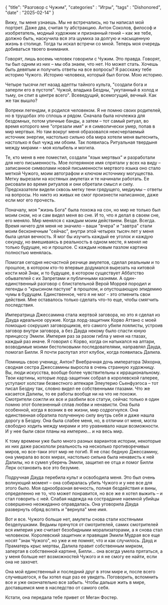 {
	"title": "Разговор с Чужим", 
	"categories" : "Игры", 
	"tags" : "Dishonored", 
	"date" : "2025-02-14"
}

Вижу, ты меня узнаешь. Мы не встречались, но ты написал мой портрет. Даже два, считая ту абстракцию. Антон Соколов, философ и изобретатель, модный художник и признанный гений – как же тебе, должно быть, наскучила вся эта шумиха за долгую и насыщенную жизнь в столице. Тогда ты искал встречи со мной. Теперь моя очередь добиваться твоего внимания.

Говорят, лишь восемь человек говорили с Чужим. Это правда. Говорят, ты был одним из них – мы оба знаем, что нет. Но может стать. Хочешь быть девятым и получить ответы на все вопросы? Я расскажу тебе историю Чужого. Историю человека, который был богом. Мою историю.

Четыре тысячи лет назад адепты тайного культа, "создали бога и заперли его в пустоте". Чужой, владыка Бездны, "укутанный в холод и тьму, он спит в центре всего". Всеведущий, всемогущий, вечный. Как же так вышло? 

Вопреки легендам, я родился человеком. Я не помню своих родителей, но в трущобах это сплошь и рядом. Сначала была ночлежка для бездомных, потом уличные банды, а затем – тот самый ритуал, во время которого мне "отрезали имя" и я символически умер, попав в мир мертвых. Но там вокруг меня образовался неисчерпаемый источник энергии, настолько сильно оба мира хотели меня вытеснить, настолько я был чужд им обоим. Так появилась Ритуальная твердыня между мирами – моя колыбель и могила.

Те, кто меня в нее поместил, создали "язык мертвых" и разработали для него письменность. Мое потерянное имя спрятали у всех на виду – записанное символами новой письменности мертвого языка оно стало меткой Чужого, моим автографом и ключом источнику могущества. Метку вырезали на костяных амулетах и те начинали работать. Ее рисовали во время ритуалов и они обретали смысл и силу. Предсказатели видели сквозь метку тени грядущего, медиумы – ответы на вопросы. Но никто из живых не смог произнести написанное, даже если мог его прочесть.

Поначалу, моя "жизнь Бога" была похожа на сон, но мир не только был моим сном, но и сам видел меня во сне. И то, что я делал в своем сне, его меняло. Мир менялся с каждым моим действием. Везде. Всегда. Время ничего для меня не значило – ваши "вчера" и "завтра" стали моим бесконечным "сейчас", внутри этой четырех тысяч лет у меня была целая вечность. Я мог бы изучить каждый ее уголок и каждую секунду, но вмешиваясь в реальность в одном месте, я менял не только будущее, но и прошлое. С каждым новым пазлом картина полностью менялась.

Помогая сегодня несчастной резчице амулетов, сделал реальным и то прошлое, в котором кто-то впервые додумался вырезать на китовой кости мой Знак, и то будущее, в котором существует Аббатство обывателей с их Запретами и публичными казнями. А один-единственный разговор с блистательной Верой Моррей породил и легенды о "крысином пастухе" в прошлом, и опустошающую эпидемию чумы в будущем. Единственное, чего я не мог - это отменить свои действия. Мне оставалось только сделать что-то еще, чтобы смягчить последствия.

Императрица Джессамина стала жертвой заговора, но это я сделал из Дауда идеальное оружие. Когда лорд-защитник Корво Аттано с моей помощью сокрушил заговорщиков, его самого убили лоялисты, устроив заговор внутри заговора, а без Дауда некому было спасти юную принцессу Эмили. Империя раз за разом гибла у меня на глазах, каждый раз иначе. Я говорил с Корво, когда он натыкался на алтари, возводимые моими бестолковыми последователями, направлял Дауда, помогал Билли. Я почти распутал этот клубок, когда появилась Далила.

Помнишь свою ученицу, Антон? Внебрачная дочь императора Эйхорна, сводная сестра Джессамины выросла в очень странную художницу. Вы, люди искусства, вообще более чувствительны к иррациональному. Твои картины, которые лорд-защитник собрал в королевской галерее, уступают холстам безвестного аптекаря Элеутерио Сьенфуэгоса – тот писал Бездну так, словно видел ее собственными глазами. Что же касается Далилы, то ее работы вообще ни на что не похожи. Смотрители сожгли их все и разбили все статуи, сейчас только я один помню этот болезненный сплав любви и ненависти. Она была особенной, когда я возник в ее жизни, мир содрогнулся. Она единственная обратила полученную силу внутрь себя и даже нашла дорогу в Бездну. Она была слабее меня, но, в отличии от меня, могла свободно ходить между мирами и это уравнивало наши возможности. И у нее были свои планы на империю… и на весь мир.

К тому времени уже было много разных вариантов истории, некоторые их них даже раскололи реальность на несколько противоречивых миров, но все-таки этот мир не погиб. Я не спас бедную Джессамину, она умирала во всех мирах, настолько сильна была ненависть к ней Далилы, но я сумел уберечь Эмили, защитил ее отца и помог Билли Лерк остановить все это безумие.

Подручная Дауда перебила культ и освободила меня. Это был очень волнующий момент – она собиралась убить Чужого и у нее все для этого было. Моя однообразная вечность, полная бездействия и вины, определенно не то, что может понравится, но все же я хотел выжить – и стал говорить с ней. Слабая надежда на сострадание наемной убийцы совершенно неожиданно оправдалась. Она уговорила Дауда развернуть обряд вспять и "вернула" мне имя.

Вот и все. Чужого больше нет, амулеты снова стали костяными безделушками.  Ведьмы прячутся от смотрителей, самих смотрителей вся империя уже считает безобидными морализаторами, а я снова стал человеком. Королевский защитник и правящая Эмили Мудрая все еще носят "знак Чужого", но уже и не помнят, что и как случилось. Дауд и Праматерь крыс мертвы, Далила правит собственным мирком, запертая в собственной картине, Билли... она всегда умела прятаться, а у меня больше нет возможностей Чужого и я не смогу ее найти, если она не захочет.

Она мой единственный и последний друг в этом мире и, после всего случившегося, я бы хотел еще раз ее увидеть. Поговорить, вспомнить все и уже окончательно все забыть. Чтобы дальше жить в мире, доставшемся мне в наследство от самого себя.

Кстати, она передала тебе привет от Меган Фостер.
